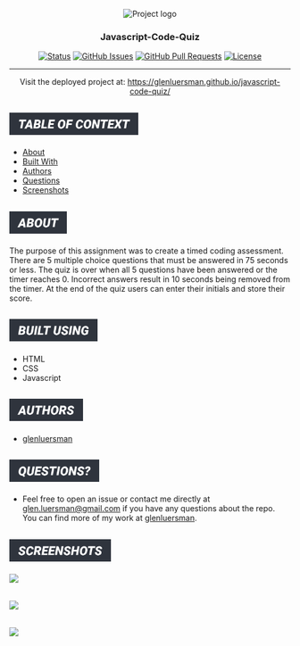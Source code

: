 <p align="center">
 <img width=200px height=200px src="./images/logo-round-dark.png" alt="Project logo"></a>
</p>

<h3 align="center">Javascript-Code-Quiz</h3>

<div align="center">

[![Status](https://img.shields.io/badge/status-active-success.svg)]()
[![GitHub Issues](https://img.shields.io/github/issues/glenluersman/javascript-code-quiz.svg)](https://github.com/glenluersman/javascript-code-quiz/issues)
[![GitHub Pull Requests](https://img.shields.io/github/issues-pr/glenluersman/javascript-code-quiz.svg)](https://github.com/glenluersman/javascript-code-quiz/pulls)
[![License](https://img.shields.io/badge/license-MIT-blue.svg)](/LICENSE)

</div>

---

<p align="center">Visit the deployed project at:
<a href="https://glenluersman.github.io/javascript-code-quiz/">https://glenluersman.github.io/javascript-code-quiz/</a>
    <br> 
</p>

## <img src="https://github.com/teamjuli0/readme-badges/blob/main/themes/clean-dark/menu-categories/table-of-context.png?raw=true" style="height: 40px">

- [About](#about)
- [Built With](#built_using)
- [Authors](#authors)
- [Questions](#questions)
- [Screenshots](#screenshots)

## <img id="about" src="https://github.com/teamjuli0/readme-badges/blob/main/themes/clean-dark/menu-categories/about.png?raw=true" style="height: 40px">

The purpose of this assignment was to create a timed coding assessment. There are 5 multiple choice questions that must be answered in 75 seconds or less. The quiz is over when all 5 questions have been answered or the timer reaches 0. Incorrect answers result in 10 seconds being removed from the timer. At the end of the quiz users can enter their initials and store their score.

## <img id="built_using" src="https://github.com/teamjuli0/readme-badges/blob/main/themes/clean-dark/menu-categories/built-using.png?raw=true" style="height: 40px">

- HTML
- CSS
- Javascript

## <img id="authors" src="https://github.com/teamjuli0/readme-badges/blob/main/themes/clean-dark/menu-categories/authors.png?raw=true" style="height: 40px">

- [glenluersman](https://github.com/glenluersman)

## <img id="questions" src="https://github.com/teamjuli0/readme-badges/blob/main/themes/clean-dark/menu-categories/questions-alt.png?raw=true" style="height: 40px">

- Feel free to open an issue or contact me directly at glen.luersman@gmail.com if you have any questions about the repo. You can find more of my work at [glenluersman](https://github.com/glenluersman/).

## <img id="screenshots" src="https://github.com/teamjuli0/readme-badges/blob/main/themes/clean-dark/menu-categories/screenshots.png?raw=true" style="height: 40px">

<img style="margin: 0 0 15px 0" src="./images/code-quiz-1.PNG" ></a>

<img style="margin: 0 0 15px 0" src="./images/code-quiz-2.PNG" ></a>

<img style="margin: 0 0 15px 0" src="./images/code-quiz-3.PNG" ></a>
